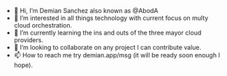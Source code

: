 - 👋 Hi, I’m Demian Sanchez also known as @AbodA
- 👀 I’m interested in all things technology with current focus on multy cloud orchestration. 
- 🌱 I’m currently learning the ins and outs of the three mayor cloud providers.
- 💞️ I’m looking to collaborate on any project I can contribute value.
- 📫 How to reach me try demian.app/msg (it will be ready soon enough I hope).
